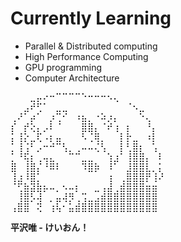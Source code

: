 # Currently Learning
- Parallel & Distributed computing
- High Performance Computing
- GPU programming
- Computer Architecture

<pre>
⠀⠀⠀⣀⡤⠔⠒⠉⠉⠉⠉⠑⠒⠒⠒⠢⢄⠀⠀⠀⠀⠀⠀
⠀⠀⣠⠞⢋⠁⠀⣀⣀⠀⠀⠀⠀⠀⠀⠀⠀⠀⠈⠢⣀⠀⠀⠀
⢀⠜⠁⡴⠁⠀⡰⢉⠊⠀⠰⣦⡀⠐⠵⡰⡄⠀⠀⠀⠑⢄⠀⠀
⡎⠀⡞⢕⡄⡠⠇⠈⠀⠀⠀⣿⣿⡄⠈⠞⢰⠀⡆⠀⠀⠘⡄⠀
⡅⢸⡕⣀⢏⠠⡆⣤⠀⠀⠀⠣⢈⢿⡀⠀⠀⡇⡗⣀⠀⠰⡇⠀
⡁⢸⢨⠃⡠⠒⠚⠉⢣⡀⢀⠤⠤⢌⢣⠀⠀⡇⢃⣿⡆⠀⢡⠀
⡁⠘⢯⡆⢀⢤⣄⠀⠀⠉⠉⣀⣀⠀⠀⢱⣰⠁⢸⣿⣿⡄⠀⠇
⣿⠀⢸⣿⡌⠘⠿⠇⠀⠀⠀⠹⣿⡷⠀⠸⠁⠀⣸⣿⣿⣇⡀⡅
⢸⣰⠸⣿⡁⠀⠀⠀⠀⠀⠀⠀⠀⠀⠀⢰⠀⢀⣿⣿⣿⡟⢸⠜
⠈⢋⣷⣽⣷⡦⠤⡀⠢⠤⡆⠀⠀⣀⢠⣼⢀⣾⣿⣿⣿⣶⣶
⠀⢸⣿⡣⢼⠀⡀⣤⢼⡻⢀⢩⣀⣠⣾⣿⣿⣿⣿⣿⣿⣿⣿
⢠⣿⣿⠀⢝⠀⢰⢧⠂⣥⣾⣿⣿⣿⣿⣿⣿⣿⣿⣿⣿⣿⣿
</pre>
<b>平沢唯 - けいおん！</b>

